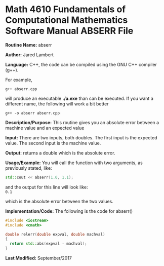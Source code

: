 # Math 4610 Fundamentals of Computational Mathematics Software Manual ABSERR File

**Routine Name:**           abserr

**Author:** Jared Lambert

**Language:** C++, the code can be compiled using the GNU C++ compiler (g++). 

For example,

    g++ abserr.cpp

will produce an executable **./a.exe** than can be executed. If you want a different name, the following will work a bit
better

    g++ -o abserr abserr.cpp

**Description/Purpose:** This routine gives you an absolute error between a machine value and an expected value   
    


**Input:** There are two inputs, both doubles. The first input is the expected value. The second input is the machine value.  


**Output:** returns a double which is the absolute error.
  

**Usage/Example:**
You will call the function with two arguments, as previously stated, like:
```c++
std::cout << abserr(1.0, 1.1);
```
and the output for this line will look like:    
``0.1``

which is the absolute error between the two values.

**Implementation/Code:** The following is the code for abserr()
``` c++
#include <iostream>
#include <cmath>

double relerr(double expval, double machval)
{
  return std::abs(expval - machval);
}

```
**Last Modified:** September/2017
